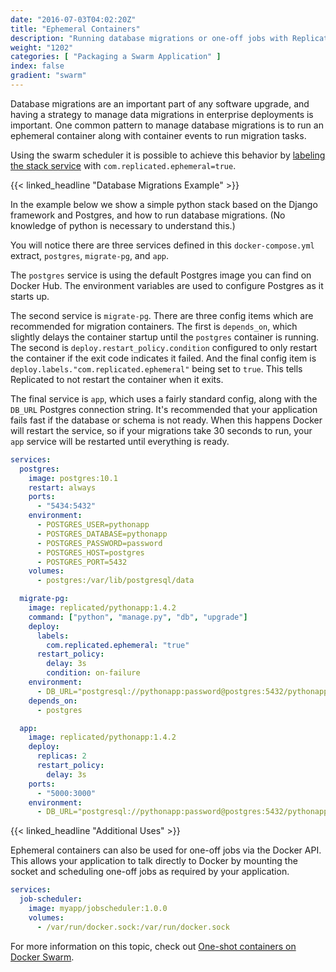 ```yaml
---
date: "2016-07-03T04:02:20Z"
title: "Ephemeral Containers"
description: "Running database migrations or one-off jobs with Replicated and Docker Swarm."
weight: "1202"
categories: [ "Packaging a Swarm Application" ]
index: false
gradient: "swarm"
---
```


Database migrations are an important part of any software upgrade, and having a strategy to manage data migrations in enterprise deployments is important. One common pattern to manage database migrations is to run an ephemeral container along with container events to run migration tasks.

Using the swarm scheduler it is possible to achieve this behavior by [labeling the stack service](https://docs.docker.com/compose/compose-file/#labels-1) with `com.replicated.ephemeral=true`.

{{< linked_headline "Database Migrations Example" >}}

In the example below we show a simple python stack based on the Django framework and Postgres, and how to run database migrations. (No knowledge of python is necessary to understand this.)

You will notice there are three services defined in this `docker-compose.yml` extract, `postgres`, `migrate-pg`, and `app`.

The `postgres` service is using the default Postgres image you can find on Docker Hub. The environment variables are used to configure Postgres as it starts up.

The second service is `migrate-pg`. There are three config items which are recommended for migration containers. The first is `depends_on`, which slightly delays the container startup until the `postgres` container is running. The second is `deploy.restart_policy.condition` configured to only restart the container if the exit code indicates it failed. And the final config item is `deploy.labels."com.replicated.ephemeral"` being set to `true`. This tells Replicated to not restart the container when it exits.

The final service is `app`, which uses a fairly standard config, along with the `DB_URL` Postgres connection string. It's recommended that your application fails fast if the database or schema is not ready. When this happens Docker will restart the service, so if your migrations take 30 seconds to run, your `app` service will be restarted until everything is ready.


```yaml
services:
  postgres:
    image: postgres:10.1
    restart: always
    ports:
      - "5434:5432"
    environment:
      - POSTGRES_USER=pythonapp
      - POSTGRES_DATABASE=pythonapp
      - POSTGRES_PASSWORD=password
      - POSTGRES_HOST=postgres
      - POSTGRES_PORT=5432
    volumes:
      - postgres:/var/lib/postgresql/data

  migrate-pg:
    image: replicated/pythonapp:1.4.2
    command: ["python", "manage.py", "db", "upgrade"]
    deploy:
      labels:
        com.replicated.ephemeral: "true"
      restart_policy:
        delay: 3s
        condition: on-failure
    environment:
      - DB_URL="postgresql://pythonapp:password@postgres:5432/pythonapp"
    depends_on:
      - postgres

  app:
    image: replicated/pythonapp:1.4.2
    deploy:
      replicas: 2
      restart_policy:
        delay: 3s
    ports:
      - "5000:3000"
    environment:
      - DB_URL="postgresql://pythonapp:password@postgres:5432/pythonapp"
```

{{< linked_headline "Additional Uses" >}}

Ephemeral containers can also be used for one-off jobs via the Docker API. This allows your application to talk directly to Docker by mounting the socket and scheduling one-off jobs as required by your application.

```yaml
services:
  job-scheduler:
    image: myapp/jobscheduler:1.0.0
    volumes:
      - /var/run/docker.sock:/var/run/docker.sock
```

For more information on this topic, check out [One-shot containers on Docker Swarm](https://blog.alexellis.io/containers-on-swarm/).